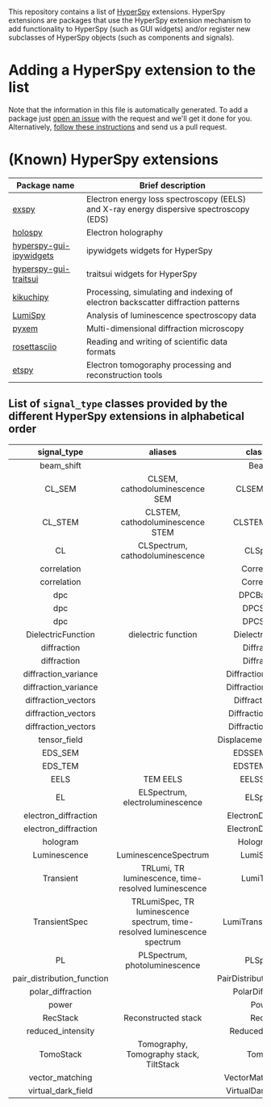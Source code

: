 
This repository contains a list of [HyperSpy](https://hyperspy.org)
extensions. HyperSpy extensions are packages that use the HyperSpy extension
mechanism to add functionality to HyperSpy (such as GUI widgets) and/or
register new subclasses of HyperSpy objects (such as components and signals).

# Adding a HyperSpy extension to the list

Note that the information in this file is automatically generated. To add a
package just [open an
issue](https://github.com/hyperspy/hyperspy-extensions-list/issues) with the
request and we'll get it done for you. Alternatively, [follow these
instructions](https://github.com/hyperspy/hyperspy-extensions-list/blob/master/doc/how_to_add_extension.md)
and send us a pull request.

# (Known) HyperSpy extensions

| Package name                                                                   | Brief description                                                                      |
|--------------------------------------------------------------------------------|----------------------------------------------------------------------------------------|
| [exspy](https://github.com/hyperspy/exspy)                                     | Electron energy loss spectroscopy (EELS) and X-ray energy dispersive spectroscopy (EDS)|
| [holospy](https://github.com/hyperspy/holospy)                                 | Electron holography                                                                    |
| [hyperspy-gui-ipywidgets](https://github.com/hyperspy/hyperspy_gui_ipywidgets) | ipywidgets widgets for HyperSpy                                                        |
| [hyperspy-gui-traitsui](https://github.com/hyperspy/hyperspy_gui_traitsui)     | traitsui widgets for HyperSpy                                                          |
| [kikuchipy](https://github.com/pyxem/kikuchipy)                                | Processing, simulating and indexing of electron backscatter diffraction patterns       |
| [LumiSpy](https://github.com/lumispy/lumispy)                                  | Analysis of luminescence spectroscopy data                                             |
| [pyxem](https://github.com/pyxem/pyxem)                                        | Multi-dimensional diffraction microscopy                                               |
| [rosettasciio](https://github.com/hyperspy/rosettasciio)                       | Reading and writing of scientific data formats                                         |
| [etspy](https://github.com/usnistgov/etspy)                                    | Electron tomogoraphy processing and reconstruction tools                               |

## List of `signal_type` classes provided by the different HyperSpy extensions in alphabetical order


|        signal_type         |                                  aliases                                  |         class name         | package |
| :------------------------: | :-----------------------------------------------------------------------: | :------------------------: | :-----: |
|         beam_shift         |                                                                           |         BeamShift          |  pyxem  |
|           CL_SEM           |                       CLSEM, cathodoluminescence SEM                      |       CLSEMSpectrum        | lumispy |
|          CL_STEM           |                      CLSTEM, cathodoluminescence STEM                     |       CLSTEMSpectrum       | lumispy |
|             CL             |                      CLSpectrum, cathodoluminescence                      |         CLSpectrum         | lumispy |
|        correlation         |                                                                           |       Correlation1D        |  pyxem  |
|        correlation         |                                                                           |       Correlation2D        |  pyxem  |
|            dpc             |                                                                           |       DPCBaseSignal        |  pyxem  |
|            dpc             |                                                                           |        DPCSignal1D         |  pyxem  |
|            dpc             |                                                                           |        DPCSignal2D         |  pyxem  |
|     DielectricFunction     |                            dielectric function                            |     DielectricFunction     |  exspy  |
|        diffraction         |                                                                           |       Diffraction1D        |  pyxem  |
|        diffraction         |                                                                           |       Diffraction2D        |  pyxem  |
|    diffraction_variance    |                                                                           |   DiffractionVariance1D    |  pyxem  |
|    diffraction_variance    |                                                                           |   DiffractionVariance2D    |  pyxem  |
|    diffraction_vectors     |                                                                           |     DiffractionVectors     |  pyxem  |
|    diffraction_vectors     |                                                                           |    DiffractionVectors1D    |  pyxem  |
|    diffraction_vectors     |                                                                           |    DiffractionVectors2D    |  pyxem  |
|        tensor_field        |                                                                           |  DisplacementGradientMap   |  pyxem  |
|          EDS_SEM           |                                                                           |       EDSSEMSpectrum       |  exspy  |
|          EDS_TEM           |                                                                           |       EDSTEMSpectrum       |  exspy  |
|            EELS            |                                  TEM EELS                                 |        EELSSpectrum        |  exspy  |
|             EL             |                      ELSpectrum, electroluminescence                      |         ELSpectrum         | lumispy |
|    electron_diffraction    |                                                                           |   ElectronDiffraction1D    |  pyxem  |
|    electron_diffraction    |                                                                           |   ElectronDiffraction2D    |  pyxem  |
|          hologram          |                                                                           |       HologramImage        | holospy |
|        Luminescence        |                            LuminescenceSpectrum                           |        LumiSpectrum        | lumispy |
|         Transient          |            TRLumi, TR luminescence, time-resolved luminescence            |       LumiTransient        | lumispy |
|       TransientSpec        | TRLumiSpec, TR luminescence spectrum, time-resolved luminescence spectrum |   LumiTransientSpectrum    | lumispy |
|             PL             |                       PLSpectrum, photoluminescence                       |         PLSpectrum         | lumispy |
| pair_distribution_function |                                                                           | PairDistributionFunction1D |  pyxem  |
|     polar_diffraction      |                                                                           |     PolarDiffraction2D     |  pyxem  |
|           power            |                                                                           |          Power2D           |  pyxem  |
|          RecStack          |                            Reconstructed stack                            |          RecStack          |  etspy  |
|     reduced_intensity      |                                                                           |     ReducedIntensity1D     |  pyxem  |
|         TomoStack          |                  Tomography, Tomography stack, TiltStack                  |         TomoStack          |  etspy  |
|      vector_matching       |                                                                           |   VectorMatchingResults    |  pyxem  |
|     virtual_dark_field     |                                                                           |   VirtualDarkFieldImage    |  pyxem  |


